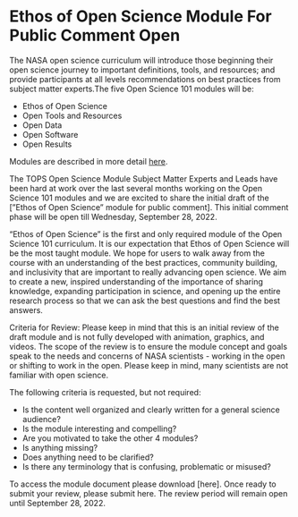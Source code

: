 # Ethos of Open Science Module For Public Comment Open

The NASA open science curriculum will introduce those beginning their open science journey to important definitions, tools, and resources; and provide participants at all levels recommendations on best practices from subject matter experts.The five Open Science 101 modules will be:
- Ethos of Open Science
- Open Tools and Resources
- Open Data
- Open Software
- Open Results

Modules are described in more detail [here](../curriculum_structure.md).

The TOPS Open Science Module Subject Matter Experts and Leads have been hard at work over the last several months working on the Open Science 101 modules and we are excited to share the initial draft of the [”Ethos of Open Science” module for public comment]. This initial comment phase will be open till Wednesday, September 28, 2022. 

“Ethos of Open Science” is the first and only required module of the Open Science 101 curriculum. It is our expectation that Ethos of Open Science will be the most taught module. We hope for users to walk away from the course with an understanding of the best practices, community building, and inclusivity that are important to really advancing open science. We aim to create a new, inspired understanding of the importance of sharing knowledge, expanding participation in science, and opening up the entire research process so that we can ask the best questions and find the best answers.

Criteria for Review:
Please keep in mind that this is an initial review of the draft module and is not fully developed with animation, graphics, and videos. The scope of the review is to ensure the module concept and goals speak to the needs and concerns of NASA scientists - working in the open or shifting to work in the open. Please keep in mind, many scientists are not familiar with open science. 

The following criteria is requested, but not required:
- Is the content well organized and clearly written for a general science audience?
- Is the module interesting and compelling? 
- Are you motivated to take the other 4 modules?
- Is anything missing?
- Does anything need to be clarified? 
- Is there any terminology that is confusing, problematic or misused?

To access the module document please download [here]. Once ready to submit your review, please submit here. The review period will remain open until September 28, 2022. 
